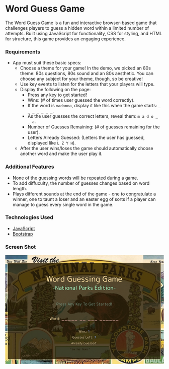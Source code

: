# Word Guess Game
 The Word Guess Game is a fun and interactive browser-based game that challenges players to guess a hidden word within a limited number of attempts. Built using JavaScript for functionality, CSS for styling, and HTML for structure, this game provides an engaging experience.

### Requirements

* App must suit these basic specs:
  * Choose a theme for your game! In the demo, we picked an 80s theme: 80s questions, 80s sound and an 80s aesthetic. You can choose any subject for your theme, though, so be creative!
  * Use key events to listen for the letters that your players will type.
  * Display the following on the page:
    * Press any key to get started!
    * Wins: (# of times user guessed the word correctly).
    * If the word is `madonna`, display it like this when the game starts: `_ _ _ _ _ _ _`.
    * As the user guesses the correct letters, reveal them: `m a d o _  _ a`.
    * Number of Guesses Remaining: (# of guesses remaining for the user).
    * Letters Already Guessed: (Letters the user has guessed, displayed like `L Z Y H`).
  * After the user wins/loses the game should automatically choose another word and make the user play it.

### Additional Features

* None of the guessing words will be repeated during a game.
* To add diffuculty, the number of guesses changes based on word length.
* Plays different sounds at the end of the game - one to congratulate a winner, one to taunt a loser and an easter egg of sorts if a player can manage to guess every single word in the game.

### Technologies Used
- [JavaScript](https://www.javascript.com/)
- [Bootstrap](https://getbootstrap.com/docs/4.0/getting-started/introduction/)

### Screen Shot
![screenshot](assets/images/wordguess-screenshot.png)